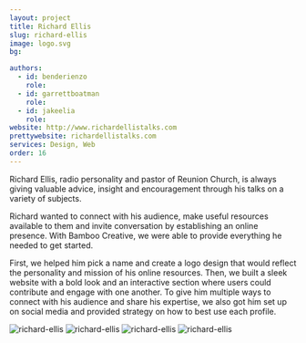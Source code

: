 ```yaml
---
layout: project
title: Richard Ellis
slug: richard-ellis
image: logo.svg
bg:

authors:
  - id: benderienzo
    role: 
  - id: garrettboatman
    role: 
  - id: jakeelia
    role: 
website: http://www.richardellistalks.com
prettywebsite: richardellistalks.com
services: Design, Web
order: 16
---
```


Richard Ellis, radio personality and pastor of Reunion Church, is always giving valuable advice, insight and encouragement through his talks on a variety of subjects. 

Richard wanted to connect with his audience, make useful resources available to them and invite conversation by establishing an online presence. With Bamboo Creative, we were able to provide everything he needed to get started. 

First, we helped him pick a name and create a logo design that would reflect the personality and mission of his online resources. Then, we built a sleek website with a bold look and an interactive section where users could contribute and engage with one another. To give him multiple ways to connect with his audience and share his expertise, we also got him set up on social media and provided strategy on how to best use each profile.

![richard-ellis](/images/client-assets/{{page.slug}}/01.jpg)
![richard-ellis](/images/client-assets/{{page.slug}}/02.jpg)
![richard-ellis](/images/client-assets/{{page.slug}}/03.jpg)
![richard-ellis](/images/client-assets/{{page.slug}}/04.jpg)